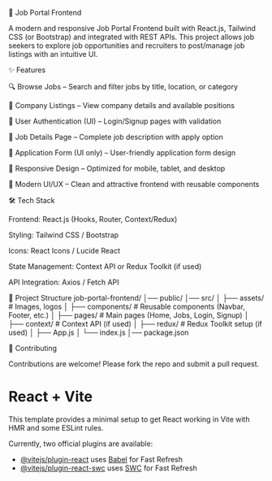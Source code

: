 🚀 Job Portal Frontend

A modern and responsive Job Portal Frontend built with React.js, Tailwind CSS (or Bootstrap) and integrated with REST APIs.
This project allows job seekers to explore job opportunities and recruiters to post/manage job listings with an intuitive UI.

✨ Features

🔍 Browse Jobs – Search and filter jobs by title, location, or category

🏢 Company Listings – View company details and available positions

👤 User Authentication (UI) – Login/Signup pages with validation

💼 Job Details Page – Complete job description with apply option

📝 Application Form (UI only) – User-friendly application form design

📱 Responsive Design – Optimized for mobile, tablet, and desktop

🎨 Modern UI/UX – Clean and attractive frontend with reusable components

🛠️ Tech Stack

Frontend: React.js (Hooks, Router, Context/Redux)

Styling: Tailwind CSS / Bootstrap

Icons: React Icons / Lucide React

State Management: Context API or Redux Toolkit (if used)

API Integration: Axios / Fetch API

📂 Project Structure
job-portal-frontend/
│── public/
│── src/
│   ├── assets/          # Images, logos
│   ├── components/      # Reusable components (Navbar, Footer, etc.)
│   ├── pages/           # Main pages (Home, Jobs, Login, Signup)
│   ├── context/         # Context API (if used)
│   ├── redux/           # Redux Toolkit setup (if used)
│   ├── App.js
│   └── index.js
│── package.json


🤝 Contributing

Contributions are welcome! Please fork the repo and submit a pull request.




























# React + Vite

This template provides a minimal setup to get React working in Vite with HMR and some ESLint rules.

Currently, two official plugins are available:

- [@vitejs/plugin-react](https://github.com/vitejs/vite-plugin-react/blob/main/packages/plugin-react/README.md) uses [Babel](https://babeljs.io/) for Fast Refresh
- [@vitejs/plugin-react-swc](https://github.com/vitejs/vite-plugin-react-swc) uses [SWC](https://swc.rs/) for Fast Refresh
